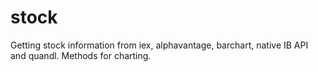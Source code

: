 # stock
Getting stock information from  iex, alphavantage, barchart, native IB API and quandl. Methods for charting.
